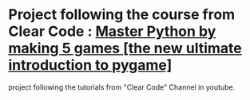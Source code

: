 # Project following the course from Clear Code : [Master Python by making 5 games [the new ultimate introduction to pygame]](https://www.youtube.com/watch?v=8OMghdHP-zs) 
project following the tutorials from "Clear Code" Channel in youtube.  
